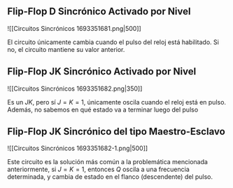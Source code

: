 ## Flip-Flop D Sincrónico Activado por Nivel

![[Circuitos Sincrónicos 1693351681.png|500]]

El circuito únicamente cambia cuando el pulso del reloj está habilitado. Si no, el circuito mantiene su valor anterior.

## Flip-Flop JK Sincrónico Activado por Nivel

![[Circuitos Sincrónicos 1693351682.png|350]]

Es un $JK$, pero sí $J{=}K{=}1$, únicamente oscila cuando el reloj está en pulso. Además, no sabemos en qué estado va a terminar luego del pulso

## Flip-Flop JK Sincrónico del tipo Maestro-Esclavo

![[Circuitos Sincrónicos 1693351682-1.png|500]]

Este circuito es la solución más común a la problemática mencionada anteriormente, si $J{=}K{=}1$, entonces $Q$ oscila a una frecuencia determinada, y cambia de estado en el flanco (descendente) del pulso.
